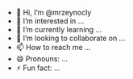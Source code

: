 - 👋 Hi, I’m @mrzeynocly
- 👀 I’m interested in ...
- 🌱 I’m currently learning ...
- 💞️ I’m looking to collaborate on ...
- 📫 How to reach me ...
- 😄 Pronouns: ...
- ⚡ Fun fact: ...

<!---
mrzeynocly/mrzeynocly is a ✨ special ✨ repository because its `README.md` (this file) appears on your GitHub profile.
You can click the Preview link to take a look at your changes.
--->
